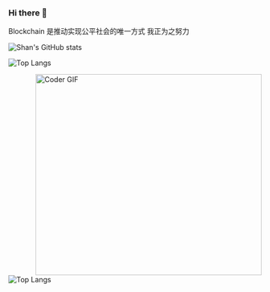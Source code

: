 ### Hi there 👋
Blockchain 是推动实现公平社会的唯一方式
我正为之努力
<!-- <img src="http://views.whatilearened.today/views/github/Shan-YYYYY/views.svg"/> -->
<!-- **Shan-YYYYY/Shan-YYYYY** is a ✨ _special_ ✨ repository because its `README.md` (this file) appears on your GitHub profile.

Here are some ideas to get you started:

- 🔭 I’m currently working on ...
- 🌱 I’m currently learning ...
- 👯 I’m looking to collaborate on ...
- 🤔 I’m looking for help with ...
- 💬 Ask me about ...
- 📫 How to reach me: ...
- 😄 Pronouns: ...
- ⚡ Fun fact: ... -->
![Shan's GitHub stats](https://github-readme-stats.vercel.app/api?username=Shan-YYYYY&count_private=true&show_icons=true&theme=tokyonight)
 
![Top Langs](https://github-readme-stats.vercel.app/api/top-langs/?username=Shan-YYYYY&count_private=true&show_icons=true&theme=tokyonight)

<a><img align="right" src="https://media3.giphy.com/media/urvgMAaV4VzeZpMXau/giphy.gif?cid=ecf05e47x0hl5y7qhimo3w0l2kt7y1bcd642jdvwrva51hqe&ep=v1_gifs_related&rid=giphy.gif&ct=g" alt="Coder GIF" width="450" height="400"></a>

![Top Langs](https://media3.giphy.com/media/urvgMAaV4VzeZpMXau/giphy.gif?cid=ecf05e47x0hl5y7qhimo3w0l2kt7y1bcd642jdvwrva51hqe&ep=v1_gifs_related&rid=giphy.gif&ct=g)
